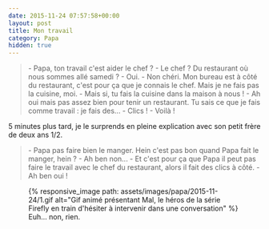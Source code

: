 ```yaml
---
date: 2015-11-24 07:57:58+00:00
layout: post
title: Mon travail
category: Papa
hidden: true
---
```


> \- Papa, ton travail c'est aider le chef ?
> \- Le chef ? Du restaurant où nous sommes allé samedi ?
> \- Oui.
> \- Non chéri. Mon bureau est à côté du restaurant, c'est pour ça que je connais le chef. Mais je ne fais pas la cuisine, moi.
> \- Mais si, tu fais la cuisine dans la maison à nous !
> \- Ah oui mais pas assez bien pour tenir un restaurant. Tu sais ce que je fais comme travail : je fais des...
> \- Clics !
> \- Voilà !

5 minutes plus tard, je le surprends en pleine explication avec son petit frère de deux ans 1/2.

> \- Papa pas faire bien le manger. Hein c'est pas bon quand Papa fait le manger, hein ?
> \- Ah ben non...
> \- Et c'est pour ça que Papa il peut pas faire le travail avec le chef du restaurant, alors il fait des clics à côté.
> \- Ah ben oui !

<figure>
  {% responsive_image path: assets/images/papa/2015-11-24/1.gif alt="Gif animé présentant Mal, le héros de la série Firefly en train d'hésiter à intervenir dans une conversation" %}
  <figcaption>Euh&#8230; non, rien.</figcaption>
</figure>
